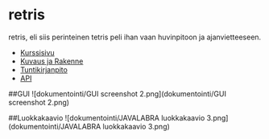 # retris
retris, eli siis perinteinen tetris peli ihan vaan huvinpitoon ja ajanvietteeseen.

- [Kurssisivu](https://github.com/javaLabra/Javalabra2015-1)
- [Kuvaus ja Rakenne](dokumentointi/aiheenKuvausJaRakenne.md)
- [Tuntikirjanpito](dokumentointi/tuntikirjanpito.md)
- [API](http://rochet2.github.io/retris/)

##GUI
![dokumentointi/GUI screenshot 2.png](dokumentointi/GUI screenshot 2.png)

##Luokkakaavio
![dokumentointi/JAVALABRA luokkakaavio 3.png](dokumentointi/JAVALABRA luokkakaavio 3.png)

